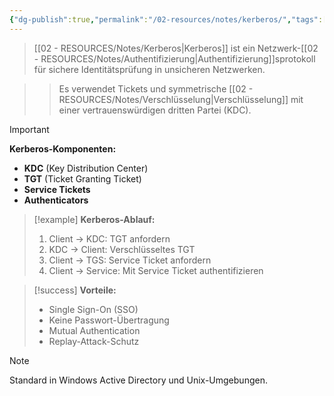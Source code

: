 ```yaml
---
{"dg-publish":true,"permalink":"/02-resources/notes/kerberos/","tags":["AP2025/neu","netzwerk/protokolle","sicherheit/authentifizierung"],"noteIcon":"","updated":"2025-09-27T01:32:45.108+02:00"}
---
```



>[[02 - RESOURCES/Notes/Kerberos\|Kerberos]] ist ein Netzwerk-[[02 - RESOURCES/Notes/Authentifizierung\|Authentifizierung]]sprotokoll für sichere Identitätsprüfung in unsicheren Netzwerken.

>>Es verwendet Tickets und symmetrische [[02 - RESOURCES/Notes/Verschlüsselung\|Verschlüsselung]] mit einer vertrauenswürdigen dritten Partei (KDC).

>[!important] 
>**Kerberos-Komponenten:**
>- **KDC** (Key Distribution Center)
>- **TGT** (Ticket Granting Ticket)
>- **Service Tickets**
>- **Authenticators**

>[!example] 
>**Kerberos-Ablauf:**
>1. Client → KDC: TGT anfordern
>2. KDC → Client: Verschlüsseltes TGT
>3. Client → TGS: Service Ticket anfordern  
>4. Client → Service: Mit Service Ticket authentifizieren

>[!success] 
>**Vorteile:**
>- Single Sign-On (SSO)
>- Keine Passwort-Übertragung
>- Mutual Authentication
>- Replay-Attack-Schutz

>[!note] 
>Standard in Windows Active Directory und Unix-Umgebungen.
